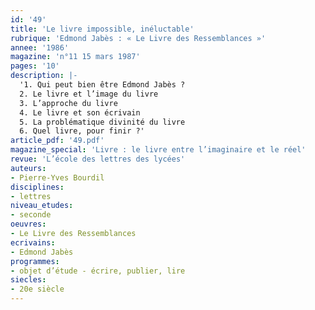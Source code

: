 ```yaml
---
id: '49'
title: 'Le livre impossible, inéluctable'
rubrique: 'Edmond Jabès : « Le Livre des Ressemblances »'
annee: '1986'
magazine: 'n°11 15 mars 1987'
pages: '10'
description: |-
  '1. Qui peut bien être Edmond Jabès ?
  2. Le livre et l’image du livre
  3. L’approche du livre
  4. Le livre et son écrivain
  5. La problématique divinité du livre
  6. Quel livre, pour finir ?'
article_pdf: '49.pdf'
magazine_special: 'Livre : le livre entre l’imaginaire et le réel'
revue: 'L’école des lettres des lycées'
auteurs:
- Pierre-Yves Bourdil
disciplines:
- lettres
niveau_etudes:
- seconde
oeuvres:
- Le Livre des Ressemblances
ecrivains:
- Edmond Jabès
programmes:
- objet d’étude - écrire, publier, lire
siecles:
- 20e siècle
---
```

